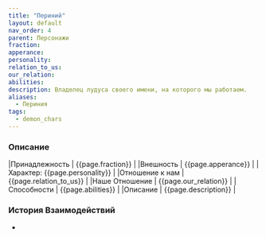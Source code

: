 ```yaml
---
title: "Периний"
layout: default
nav_order: 4
parent: Персонажи
fraction:
apperance:
personality:
relation_to_us:
our_relation:
abilities:
description: Владелец лудуса своего имени, на которого мы работаем.
aliases:
  - Периния
tags:
  - demon_chars
---
```

### Описание

|Принадлежность | {{page.fraction}} |
|Внешность | {{page.apperance}} |
|Характер: {{page.personality}} |
|Отношение к нам | {{page.relation_to_us}} |
|Наше Отношение | {{page.our_relation}} |
|Способности | {{page.abilities}} |
|Описание | {{page.description}} |

### История Взаимодействий
- 

